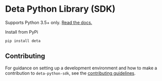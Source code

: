# Deta Python Library (SDK)

Supports Python 3.5+ only. [Read the docs.](https://docs.deta.sh/docs/base/sdk)

Install from PyPi

```sh
pip install deta
```

## Contributing

For guidance on setting up a development environment and how to make a contribution to `deta-python-sdk`, see the [contributing guidelines](https://github.com/deta/deta-python/blob/master/CONTRIBUTING.md).
